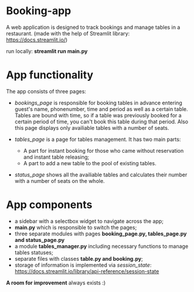 # Booking-app
A web application is designed to track bookings and manage tables in a restaurant.
(made with the help of Streamlit library: https://docs.streamlit.io/)

run locally: **streamlit run main.py**

# App functionality

The app consists of three pages:
- *bookings_page* is responsible for booking tables in advance entering guest's name, phonenumber, time and period as well as a certain table. Tables are bound with time, so if a table was previously booked for a certain period of time, you can't book this table during that period. Also this page displays only availiable tables with a number of seats. 
- *tables_page* is a page for tables management. It has two main parts:
  - A part for instant booking for those who came without reservation and instant table releasing;
  - A part to add a new table to the pool of existing tables. 

- *status_page* shows all the availiable tables and calculates their number with a number of seats on the whole. 

# App components

- a sidebar with a selectbox widget to navigate across the app;
- **main.py** which is responsible to switch the pages;
- three separate modules with pages **booking_page.py, tables_page.py and status_page.py**
- a module **tables_manager.py** including necessary functions to manage tables statuses;
- separate files with classes **table.py and booking.py**;
- storage of information is implemented via *session_state*: https://docs.streamlit.io/library/api-reference/session-state

**A room for improvement**
always exists :)
